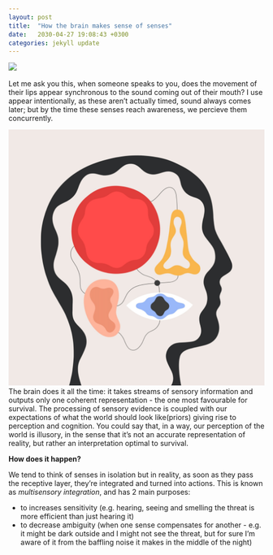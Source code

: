 ```yaml
---
layout: post
title:  "How the brain makes sense of senses"
date:   2030-04-27 19:08:43 +0300
categories: jekyll update
---
```


![](/images/)

Let me ask you this, when someone speaks to you, does the movement of their lips appear synchronous to the sound coming out of their mouth? I use appear intentionally, as these aren’t actually timed, sound always comes later; but by the time these senses reach awareness, we percieve them concurrently.

![senses](/images/sensesart.png)
The brain does it all the time: it takes streams of sensory information and outputs only one coherent representation - the one most favourable for survival.  The processing of sensory evidence is coupled with our expectations of what the world should look like(priors) giving rise to perception and cognition. You could say that, in a way, our perception of the world is illusory, in the sense that it’s not an accurate representation of reality, but rather an interpretation optimal to survival.

**How does it happen?**

We tend to think of senses in isolation but  in reality, as soon as they pass the receptive layer, they’re integrated and turned into actions. This is known as *multisensory integration*, and has 2 main purposes:

- to increases sensitivity (e.g.  hearing, seeing and smelling the threat is more efficient than just hearing it)
- to decrease ambiguity (when one sense compensates for another - e.g. it might be dark outside and I might not see the threat, but for sure I’m aware of it from the baffling noise it makes in the middle of the night)
